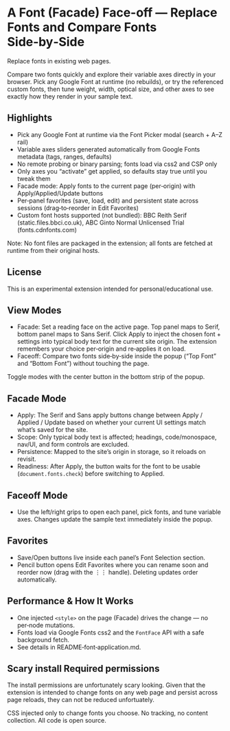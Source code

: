 # A Font (Facade) Face-off — Replace Fonts and Compare Fonts Side‑by‑Side

Replace fonts in existing web pages.

Compare two fonts quickly and explore their variable axes directly in your browser. Pick any Google Font at runtime (no rebuilds), or try the referenced custom fonts, then tune weight, width, optical size, and other axes to see exactly how they render in your sample text.

## Highlights

- Pick any Google Font at runtime via the Font Picker modal (search + A–Z rail)
- Variable axes sliders generated automatically from Google Fonts metadata (tags, ranges, defaults)
- No remote probing or binary parsing; fonts load via css2 and CSP only
- Only axes you “activate” get applied, so defaults stay true until you tweak them
- Facade mode: Apply fonts to the current page (per‑origin) with Apply/Applied/Update buttons
- Per‑panel favorites (save, load, edit) and persistent state across sessions (drag‑to‑reorder in Edit Favorites)
- Custom font hosts supported (not bundled): BBC Reith Serif (static.files.bbci.co.uk), ABC Ginto Normal Unlicensed Trial (fonts.cdnfonts.com)

Note: No font files are packaged in the extension; all fonts are fetched at runtime from their original hosts.

## License

This is an experimental extension intended for personal/educational use.

## View Modes

- Facade: Set a reading face on the active page. Top panel maps to Serif, bottom panel maps to Sans Serif. Click Apply to inject the chosen font + settings into typical body text for the current site origin. The extension remembers your choice per‑origin and re‑applies it on load.
- Faceoff: Compare two fonts side‑by‑side inside the popup (“Top Font” and “Bottom Font”) without touching the page.

Toggle modes with the center button in the bottom strip of the popup.

## Facade Mode

- Apply: The Serif and Sans apply buttons change between Apply / Applied / Update based on whether your current UI settings match what’s saved for the site.
- Scope: Only typical body text is affected; headings, code/monospace, nav/UI, and form controls are excluded.
- Persistence: Mapped to the site’s origin in storage, so it reloads on revisit.
- Readiness: After Apply, the button waits for the font to be usable (`document.fonts.check`) before switching to Applied.

## Faceoff Mode

- Use the left/right grips to open each panel, pick fonts, and tune variable axes. Changes update the sample text immediately inside the popup.

## Favorites

- Save/Open buttons live inside each panel’s Font Selection section.
- Pencil button opens Edit Favorites where you can rename soon and reorder now (drag with the ⋮⋮ handle). Deleting updates order automatically.

## Performance & How It Works

- One injected `<style>` on the page (Facade) drives the change — no per‑node mutations.
- Fonts load via Google Fonts css2 and the `FontFace` API with a safe background fetch.
- See details in README‑font‑application.md.

## Scary install Required permissions

The install permissions are unfortunately scary looking. Given that the extension is intended to change fonts on any web page and persist across page reloads, they can not be reduced unfortuately.

CSS injected only to change fonts you choose. No tracking, no content collection. All code is open source.
